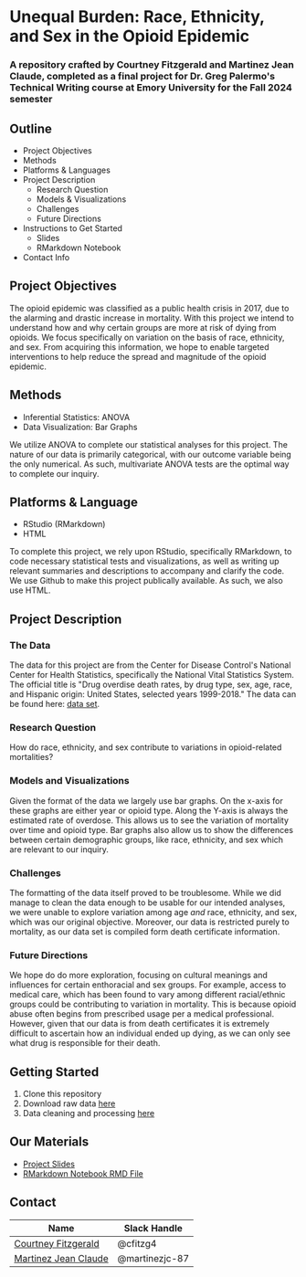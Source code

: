 # Unequal Burden: Race, Ethnicity, and Sex in the Opioid Epidemic
### A repository crafted by Courtney Fitzgerald and Martinez Jean Claude, completed as a final project for Dr. Greg Palermo's Technical Writing course at Emory University for the Fall 2024 semester

## Outline
  - Project Objectives
  - Methods
  - Platforms & Languages
  - Project Description
    - Research Question
    - Models & Visualizations
    - Challenges
    - Future Directions 
  - Instructions to Get Started
    - Slides
    - RMarkdown Notebook
  - Contact Info
    
## Project Objectives
The opioid epidemic was classified as a public health crisis in 2017, due to the alarming and drastic increase in mortality. With this project we intend to understand how and why certain groups are more at risk of dying from opioids. We focus specifically on variation on the basis of race, ethnicity, and sex. From acquiring this information, we hope to enable targeted interventions to help reduce the spread and magnitude of the opioid epidemic. 

## Methods
- Inferential Statistics: ANOVA
- Data Visualization: Bar Graphs
  
We utilize ANOVA to complete our statistical analyses for this project. The nature of our data is primarily categorical, with our outcome variable being the only numerical. As such, multivariate ANOVA tests are the optimal way to complete our inquiry. 

## Platforms & Language
- RStudio (RMarkdown)
- HTML
  
To complete this project, we rely upon RStudio, specifically RMarkdown, to code necessary statistical tests and visualizations, as well as writing up relevant summaries and descriptions to accompany and clarify the code. We use Github to make this project publically available. As such, we also use HTML. 


## Project Description 
### The Data
The data for this project are from the Center for Disease Control's National Center for Health Statistics, specifically the National Vital Statistics System. The official title is "Drug overdise death rates, by drug type, sex, age, race, and Hispanic origin: United States, selected years 1999-2018." The data can be found here: [data set](https://data.cdc.gov/NCHS/Drug-overdose-death-rates-by-drug-type-sex-age-rac/95ax-ymtc/about_data).

### Research Question
How do race, ethnicity, and sex contribute to variations in opioid-related mortalities?

### Models and Visualizations 
Given the format of the data we largely use bar graphs. On the x-axis for these graphs are either year or opioid type. Along the Y-axis is always the estimated rate of overdose. This allows us to see the variation of mortality over time and opioid type. Bar graphs also allow us to show the differences between certain demographic groups, like race, ethnicity, and sex which are relevant to our inquiry. 

### Challenges
The formatting of the data itself proved to be troublesome. While we did manage to clean the data enough to be usable for our intended analyses, we were unable to explore variation among age *and* race, ethnicity, and sex, which was our original objective. Moreover, our data is restricted purely to mortality, as our data set is compiled form death certificate information. 

### Future Directions 
We hope do do more exploration, focusing on cultural meanings and influences for certain enthoracial and sex groups. For example, access to medical care, which has been found to vary among different racial/ethnic groups could be contributing to variation in mortality. This is because opioid abuse often begins from prescribed usage per a medical professional. However, given that our data is from death certificates it is extremely difficult to ascertain how an individual ended up dying, as we can only see what drug is responsible for their death.  

## Getting Started 
1. Clone this repository
2. Download raw data [here](https://github.com/cfitzg4/Draft-QTM302W/blob/main/drug_data.csv)
3. Data cleaning and processing [here](https://github.com/cfitzg4/Draft-QTM302W/blob/main/Shared%20Analysis.Rmd)

## Our Materials
- [Project Slides](https://www.canva.com/design/DAGWwgKsRU0/UEzbEKhLenYhkhpB-mLa6g/edit?utm_content=DAGWwgKsRU0&utm_campaign=designshare&utm_medium=link2&utm_source=sharebutton)
- [RMarkdown Notebook RMD File](https://github.com/cfitzg4/Draft-QTM302W/blob/main/Shared%20Analysis.Rmd)

## Contact
|Name     |  Slack Handle   | 
|---------|-----------------|
|[Courtney Fitzgerald](https://github.com/[cfitzg4])| @cfitzg4        |
|[Martinez Jean Claude](https://github.com/[martinezjc-87]) | @martinezjc-87    |
